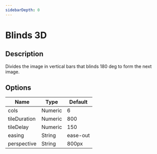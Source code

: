```yaml
---
sidebarDepth: 0
---
```


# Blinds 3D

## Description

Divides the image in vertical bars that blinds 180 deg to form the next image.

## Options

| Name | Type | Default |
|------|------|---------|
| cols | Numeric | 6 |
| tileDuration | Numeric | 800 |
| tileDelay | Numeric | 150 |
| easing | String | ease-out |
| perspective | String | 800px |
